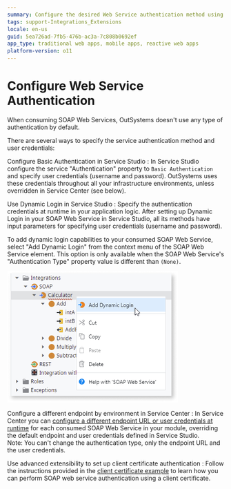 ```yaml
---
summary: Configure the desired Web Service authentication method using basic authentication, dynamic login or per environment authentication.
tags: support-Integrations_Extensions
locale: en-us
guid: 5ea726ad-7fb5-476b-ac3a-7c808b0692ef
app_type: traditional web apps, mobile apps, reactive web apps
platform-version: o11
---
```


# Configure Web Service Authentication

When consuming SOAP Web Services, OutSystems doesn't use any type of authentication by default.

There are several ways to specify the service authentication method and user credentials:

Configure Basic Authentication in Service Studio
:   In Service Studio configure the service "Authentication" property to `Basic Authentication` and specify user credentials (username and password). OutSystems uses these credentials throughout all your infrastructure environments, unless overridden in Service Center (see below).

Use Dynamic Login in Service Studio
:   Specify the authentication credentials at runtime in your application logic. After setting up Dynamic Login in your SOAP Web Service in Service Studio, all its methods have input parameters for specifying user credentials (username and password).  

   To add dynamic login capabilities to your consumed SOAP Web Service, select "Add Dynamic Login" from the context menu of the SOAP Web Service element. This option is only available when the SOAP Web Service's "Authentication Type" property value is different than `(None)`.

   ![Add dynamic login](<images/soap-add-dynamic-login.png>)

Configure a different endpoint by environment in Service Center
:   In Service Center you can [configure a different endpoint URL or user credentials at runtime](<configure-runtime.md>) for each consumed SOAP Web Service in your module, overriding the default endpoint and user credentials defined in Service Studio.  
    Note: You can't change the authentication type, only the endpoint URL and the user credentials.

Use advanced extensibility to set up client certificate authentication
:   Follow the instructions provided in the [client certificate example](<./extensibility-use-cases/certificate.md>) to learn how you can perform SOAP web service authentication using a client certificate.
